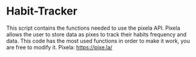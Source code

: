 # Habit-Tracker
This script contains the functions needed to use the pixela API. Pixela allows the user to store data as pixes to track their habits frequency and data. This code has the most used functions in order to make it work, you are free to modify it. Pixela: https://pixe.la/
